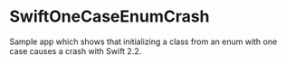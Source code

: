 # SwiftOneCaseEnumCrash
Sample app which shows that initializing a class from an enum with one case causes a crash with Swift 2.2.
